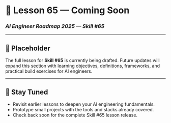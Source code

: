 # 🚧 Lesson 65 — Coming Soon

### *AI Engineer Roadmap 2025 — Skill #65*

---

## 🚧 Placeholder
The full lesson for **Skill #65** is currently being drafted. Future updates will expand this section with learning objectives, definitions, frameworks, and practical build exercises for AI engineers.

---

## 📌 Stay Tuned
* Revisit earlier lessons to deepen your AI engineering fundamentals.
* Prototype small projects with the tools and stacks already covered.
* Check back soon for the complete Skill #65 lesson release.

